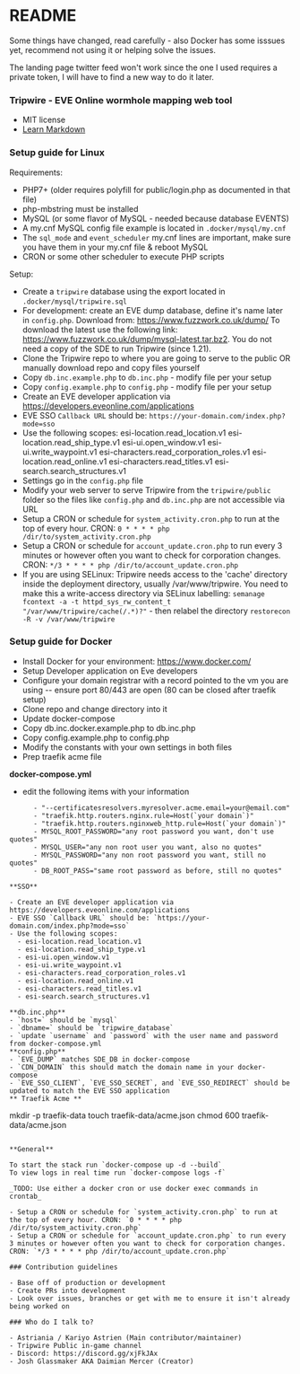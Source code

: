 # README

Some things have changed, read carefully - also Docker has some isssues yet, recommend not using it or helping solve the issues.

The landing page twitter feed won't work since the one I used requires a private token, I will have to find a new way to do it later.


### Tripwire - EVE Online wormhole mapping web tool

- MIT license
- [Learn Markdown](https://bitbucket.org/tutorials/markdowndemo)

### Setup guide for Linux

Requirements:

- PHP7+ (older requires polyfill for public/login.php as documented in that file)
- php-mbstring must be installed
- MySQL (or some flavor of MySQL - needed because database EVENTS)
- A my.cnf MySQL config file example is located in `.docker/mysql/my.cnf`
- The `sql_mode` and `event_scheduler` my.cnf lines are important, make sure you have them in your my.cnf file & reboot MySQL
- CRON or some other scheduler to execute PHP scripts

Setup:

- Create a `tripwire` database using the export located in `.docker/mysql/tripwire.sql`
- For development: create an EVE dump database, define it's name later in `config.php`. Download from: https://www.fuzzwork.co.uk/dump/ To download the latest use the following link: https://www.fuzzwork.co.uk/dump/mysql-latest.tar.bz2. You do not need a copy of the SDE to run Tripwire (since 1.21).
- Clone the Tripwire repo to where you are going to serve to the public OR manually download repo and copy files yourself
- Copy `db.inc.example.php` to `db.inc.php` - modify file per your setup
- Copy `config.example.php` to `config.php` - modify file per your setup
- Create an EVE developer application via https://developers.eveonline.com/applications
- EVE SSO `Callback URL` should be: `https://your-domain.com/index.php?mode=sso`
- Use the following scopes:
  esi-location.read_location.v1
  esi-location.read_ship_type.v1
  esi-ui.open_window.v1
  esi-ui.write_waypoint.v1
  esi-characters.read_corporation_roles.v1
  esi-location.read_online.v1
  esi-characters.read_titles.v1
  esi-search.search_structures.v1
- Settings go in the `config.php` file
- Modify your web server to serve Tripwire from the `tripwire/public` folder so the files like `config.php` and `db.inc.php` are not accessible via URL
- Setup a CRON or schedule for `system_activity.cron.php` to run at the top of every hour. CRON: `0 * * * * php /dir/to/system_activity.cron.php`
- Setup a CRON or schedule for `account_update.cron.php` to run every 3 minutes or however often you want to check for corporation changes. CRON: `*/3 * * * * php /dir/to/account_update.cron.php`
- If you are using SELinux: Tripwire needs access to the 'cache' directory inside the deployment directory, usually /var/www/tripwire. You need to make this a write-access directory via SELinux labelling: `semanage fcontext -a -t httpd_sys_rw_content_t "/var/www/tripwire/cache(/.*)?"` - then relabel the directory `restorecon -R -v /var/www/tripwire`

### Setup guide for Docker

- Install Docker for your environment: https://www.docker.com/
- Setup Developer application on Eve developers
- Configure your domain registrar with a record pointed to the vm you are using -- ensure port 80/443 are open (80 can be closed after traefik setup)
- Clone repo and change directory into it
- Update docker-compose
- Copy db.inc.docker.example.php to db.inc.php
- Copy config.example.php to config.php
- Modify the constants with your own settings in both files
- Prep traefik acme file

**docker-compose.yml**
- edit the following items with your information
```
      - "--certificatesresolvers.myresolver.acme.email=your@email.com"
      - "traefik.http.routers.nginx.rule=Host(`your domain`)"
      - "traefik.http.routers.nginxweb_http.rule=Host(`your domain`)"
      - MYSQL_ROOT_PASSWORD="any root password you want, don't use quotes"
      - MYSQL_USER="any non root user you want, also no quotes"
      - MYSQL_PASSWORD="any non root password you want, still no quotes"
      - DB_ROOT_PASS="same root password as before, still no quotes"

**SSO**

- Create an EVE developer application via https://developers.eveonline.com/applications
- EVE SSO `Callback URL` should be: `https://your-domain.com/index.php?mode=sso`
- Use the following scopes:
  - esi-location.read_location.v1
  - esi-location.read_ship_type.v1
  - esi-ui.open_window.v1
  - esi-ui.write_waypoint.v1
  - esi-characters.read_corporation_roles.v1
  - esi-location.read_online.v1
  - esi-characters.read_titles.v1
  - esi-search.search_structures.v1
 
**db.inc.php**
- `host=` should be `mysql`
- `dbname=` should be `tripwire_database`
- `update `username` and `password` with the user name and password from docker-compose.yml
**config.php**
- `EVE_DUMP` matches SDE_DB in docker-compose
- `CDN_DOMAIN` this should match the domain name in your docker-compose
- `EVE_SSO_CLIENT`, `EVE_SSO_SECRET`, and `EVE_SSO_REDIRECT` should be updated to match the EVE SSO application
** Traefik Acme **
```
mkdir -p traefik-data
touch traefik-data/acme.json
chmod 600 traefik-data/acme.json
```

**General**

To start the stack run `docker-compose up -d --build`
To view logs in real time run `docker-compose logs -f`

_TODO: Use either a docker cron or use docker exec commands in crontab_

- Setup a CRON or schedule for `system_activity.cron.php` to run at the top of every hour. CRON: `0 * * * * php /dir/to/system_activity.cron.php`
- Setup a CRON or schedule for `account_update.cron.php` to run every 3 minutes or however often you want to check for corporation changes. CRON: `*/3 * * * * php /dir/to/account_update.cron.php`

### Contribution guidelines

- Base off of production or development
- Create PRs into development
- Look over issues, branches or get with me to ensure it isn't already being worked on

### Who do I talk to?

- Astriania / Kariyo Astrien (Main contributor/maintainer)
- Tripwire Public in-game channel
- Discord: https://discord.gg/xjFkJAx
- Josh Glassmaker AKA Daimian Mercer (Creator)
